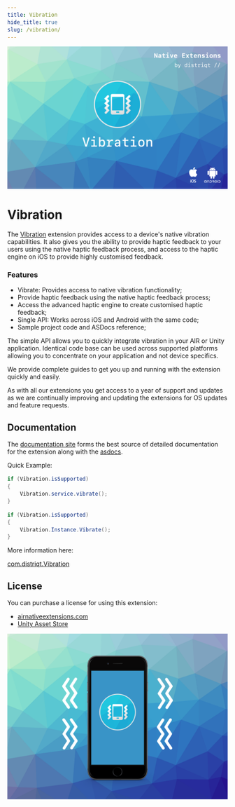 ```yaml
---
title: Vibration
hide_title: true
slug: /vibration/
---
```


![](images/hero.png)

# Vibration

The [Vibration](https://airnativeextensions.com/extension/com.distriqt.Vibration) extension provides access to a device's native vibration capabilities. 
It also gives you the ability to provide haptic feedback to your users using the native haptic feedback process, and access to the haptic engine on iOS to provide highly customised feedback.


### Features

- Vibrate: Provides access to native vibration functionality;
- Provide haptic feedback using the native haptic feedback process;
- Access the advanced haptic engine to create customised haptic feedback; 
- Single API: Works across iOS and Android with the same code;
- Sample project code and ASDocs reference;


The simple API allows you to quickly integrate vibration in your AIR or Unity application. 
Identical code base can be used across supported platforms allowing you to concentrate on your application and not device specifics.

We provide complete guides to get you up and running with the extension quickly and easily.

As with all our extensions you get access to a year of support and updates as we are continually improving and updating the extensions for OS updates and feature requests.


## Documentation


The [documentation site](https://docs.airnativeextensions.com/docs/vibration/) forms the best source of detailed documentation for the extension along with the [asdocs](https://docs.airnativeextensions.com/asdocs/vibration/). 


Quick Example:

```actionscript 
if (Vibration.isSupported)
{
	Vibration.service.vibrate();
}
```

```csharp 
if (Vibration.isSupported)
{
	Vibration.Instance.Vibrate();
}
```


More information here: 

[com.distriqt.Vibration](https://airnativeextensions.com/extension/com.distriqt.Vibration)


## License

You can purchase a license for using this extension:

- [airnativeextensions.com](https://airnativeextensions.com/)
- [Unity Asset Store](https://assetstore.unity.com/publishers/46451)


![](images/promo.png)
